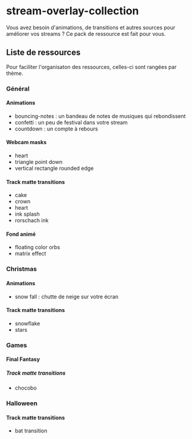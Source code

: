 # stream-overlay-collection
Vous avez besoin d'animations, de transitions et autres sources pour améliorer vos 
streams ?
Ce pack de ressource est fait pour vous.

## Liste de ressources

Pour faciliter l'organisaton des ressources, celles-ci sont rangées par thème.

### Général 

#### Animations

- bouncing-notes : un bandeau de notes de musiques qui rebondissent
- confetti : un peu de festival dans votre stream
- countdown : un compte à rebours

#### Webcam masks

- heart
- triangle point down
- vertical rectangle rounded edge

#### Track matte transitions

- cake
- crown
- heart
- ink splash
- rorschach ink

#### Fond animé

- floating color orbs
- matrix effect

### Christmas

#### Animations

- snow fall : chutte de neige sur votre écran

#### Track matte transitions

- snowflake
- stars

### Games

#### Final Fantasy

##### Track matte transitions

- chocobo

### Halloween

#### Track matte transitions

- bat transition